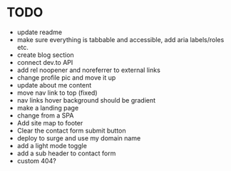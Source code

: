 # TODO

- update readme
- make sure everything is tabbable and accessible, add aria labels/roles etc.
- create blog section
- connect dev.to API
- add rel noopener and noreferrer to external links
- change profile pic and move it up
- update about me content
- move nav link to top (fixed)
- nav links hover background should be gradient
- make a landing page
- change from a SPA
- Add site map to footer
- Clear the contact form submit button
- deploy to surge and use my domain name
- add a light mode toggle
- add a sub header to contact form
- custom 404?
